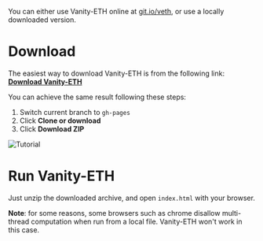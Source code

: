 You can either use Vanity-ETH online at [git.io/veth](https://git.io/veth), or use a locally downloaded version.

# Download
The easiest way to download Vanity-ETH is from the following link: [**Download Vanity-ETH**](https://codeload.github.com/bokub/vanity-eth/zip/gh-pages)


You can achieve the same result following these steps:
1. Switch current branch to `gh-pages`
2. Click **Clone or download**
3. Click **Download ZIP**

![Tutorial](https://i.imgur.com/UWOi1OV.png)

# Run Vanity-ETH

Just unzip the downloaded archive, and open `index.html` with your browser.

**Note**: for some reasons, some browsers such as chrome disallow multi-thread computation when run from a local file. Vanity-ETH won't work in this case.
